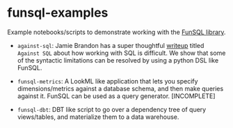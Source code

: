 # funsql-examples

Example notebooks/scripts to demonstrate working with the [FunSQL library](https://github.com/ananis25/funsql-python). 

* `against-sql`: Jamie Brandon has a super thoughtful [writeup](https://www.scattered-thoughts.net/writing/against-sql/) titled `Against SQL` about how working with SQL is difficult. We show that some of the syntactic limitations can be resolved by using a python DSL like FunSQL. 

* `funsql-metrics`: A LookML like application that lets you specify dimensions/metrics against a database schema, and then make queries against it. FunSQL can be used as a query generator. [INCOMPLETE]

* `funsql-dbt`: DBT like script to go over a dependency tree of query views/tables, and materialize them to a data warehouse. 